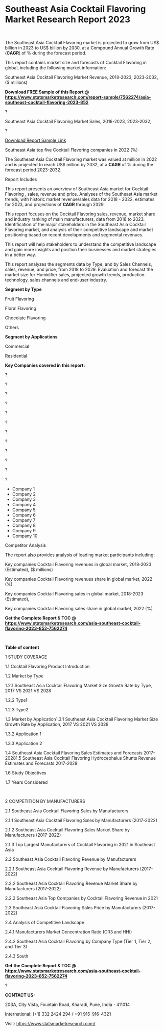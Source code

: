 <h1>Southeast Asia Cocktail Flavoring Market Research Report 2023</h1><br/><p>The Southeast Asia Cocktail Flavoring market is projected to grow from US$ billion in 2023 to US$ billion by 2030, at a Compound Annual Growth Rate (<strong>CAGR</strong>) of % during the forecast period.</p>
 
 
 
 <p>This report contains market size and forecasts of Cocktail Flavoring in global, including the following market information:</p>
 
 
 
 <p>Southeast Asia Cocktail Flavoring Market Revenue, 2018-2023, 2023-2032, ($ millions)</p>
 
 
 
 <div><b>Download FREE Sample of this Report @ <a href="https://www.statsmarketresearch.com/download-free-sample/7562274/asia-southeast-cocktail-flavoring-2023-852">https://www.statsmarketresearch.com/report-sample/7562274/asia-southeast-cocktail-flavoring-2023-852</a></b></div>
 
 
 
 <p>? </p>
 
 
 
 <p>Southeast Asia Cocktail Flavoring Market Sales, 2018-2023, 2023-2032,</p>
 
 
 
 <p>? </p>
 
 
 
 <p><a href="https://www.statsmarketresearch.com/download-free-sample/7562274/asia-southeast-cocktail-flavoring-2023-852">Download Report Sample Link</a></p>
 
 
 
 <p>Southeast Asia top five Cocktail Flavoring companies in 2022 (%)</p>
 
 
 
 <p>The Southeast Asia Cocktail Flavoring market was valued at million in 2022 and is projected to reach US$ million by 2032, at a <strong>CAGR</strong> of % during the forecast period 2023-2032.</p>
 
 
 
 <p>Report Includes</p>
 
 
 
 <p>This report presents an overview of Southeast Asia market for Cocktail Flavoring , sales, revenue and price. Analyses of the Southeast Asia market trends, with historic market revenue/sales data for 2018 - 2022, estimates for 2023, and projections of <strong>CAGR</strong> through 2029.</p>
 
 
 
 <p>This report focuses on the Cocktail Flavoring sales, revenue, market share and industry ranking of main manufacturers, data from 2018 to 2023. Identification of the major stakeholders in the Southeast Asia Cocktail Flavoring market, and analysis of their competitive landscape and market positioning based on recent developments and segmental revenues.</p>
 
 
 
 <p>This report will help stakeholders to understand the competitive landscape and gain more insights and position their businesses and market strategies in a better way.</p>
 
 
 
 <p>This report analyzes the segments data by Type, and by Sales Channels, sales, revenue, and price, from 2018 to 2029. Evaluation and forecast the market size for Humidifier sales, projected growth trends, production technology, sales channels and end-user industry.</p>
 
 
 
 <p><strong>Segment by Type</strong></p>
 
 
 
 <p>Fruit Flavoring</p>
 
 
 
 <p>Floral Flavoring</p>
 
 
 
 <p>Chocolate Flavoring</p>
 
 
 
 <p>Others</p>
 
 
 
 <p><strong>Segment <strong><strong>by Applications</strong></strong></strong></p>
 
 
 
 <p>Commercial</p>
 
 
 
 <p>Residential</p>
 
 
 
 <p><strong>Key Companies covered in this report:</strong></p>
 
 
 
 <p>? </p>
 
 
 
 <p>? </p>
 
 
 
 <p>? </p>
 
 
 
 <p>? </p>
 
 
 
 <p>? </p>
 
 
 
 <p>? </p>
 
 
 
 <p>? </p>
 
 
 
 <p>? </p>
 
 
 
 <p>? </p>
 
 
 
 <p>? </p>
 
 
 
 <p>? </p>
 
 
 
 <p>? </p>
 
 
 
 <ul>
 
 <li>Company 1</li>
 
 <li>Company 2</li>
 
 <li>Company 3</li>
 
 <li>Company 4</li>
 
 <li>Company 5</li>
 
 <li>Company 6</li>
 
 <li>Company 7</li>
 
 <li>Company 8</li>
 
 <li>Company 9</li>
 
 <li>Company 10</li>
 
 </ul>
 
 
 
 <p>Competitor Analysis</p>
 
 
 
 <p>The report also provides analysis of leading market participants including:</p>
 
 
 
 <p>Key companies Cocktail Flavoring revenues in global market, 2018-2023 (Estimated), ($ millions)</p>
 
 
 
 <p>Key companies Cocktail Flavoring revenues share in global market, 2022 (%)</p>
 
 
 
 <p>Key companies Cocktail Flavoring sales in global market, 2018-2023 (Estimated),</p>
 
 
 
 <p>Key companies Cocktail Flavoring sales share in global market, 2022 (%)</p>
 
 
 
 <div><b>Get the Complete Report & TOC @ <a href="https://www.statsmarketresearch.com/asia-southeast-cocktail-flavoring-2023-852-7562274">https://www.statsmarketresearch.com/asia-southeast-cocktail-flavoring-2023-852-7562274</a></b></div>
 
 
 
 <p><br />
 
 <b>Table of content</b></p>
 
 
 
 <p>1 STUDY COVERAGE<br />
 
 1.1 Cocktail Flavoring Product Introduction<br />
 
 1.2 Market by Type<br />
 
 1.2.1 Southeast Asia Cocktail Flavoring Market Size Growth Rate by Type, 2017 VS 2021 VS 2028<br />
 
 1.2.2 Type1<br />
 
 1.2.3 Type2<br />
 
 1.3 Market by Application1.3.1 Southeast Asia Cocktail Flavoring Market Size Growth Rate by Application, 2017 VS 2021 VS 2028<br />
 
 1.3.2 Application 1<br />
 
 1.3.3 Application 2<br />
 
 1.4 Southeast Asia Cocktail Flavoring Sales Estimates and Forecasts 2017-20281.5 Southeast Asia Cocktail Flavoring Hydrocephalus Shunts Revenue Estimates and Forecasts 2017-2028<br />
 
 1.6 Study Objectives<br />
 
 1.7 Years Considered<br />
 
 <br />
 
 2 COMPETITION BY MANUFACTURERS<br />
 
 2.1 Southeast Asia Cocktail Flavoring Sales by Manufacturers<br />
 
 2.1.1 Southeast Asia Cocktail Flavoring Sales by Manufacturers (2017-2022)<br />
 
 2.1.2 Southeast Asia Cocktail Flavoring Sales Market Share by Manufacturers (2017-2022)<br />
 
 2.1.3 Top Largest Manufacturers of Cocktail Flavoring in 2021 in Southeast Asia<br />
 
 2.2 Southeast Asia Cocktail Flavoring Revenue by Manufacturers<br />
 
 2.2.1 Southeast Asia Cocktail Flavoring Revenue by Manufacturers (2017-2022)<br />
 
 2.2.2 Southeast Asia Cocktail Flavoring Revenue Market Share by Manufacturers (2017-2022)<br />
 
 2.2.3 Southeast Asia Top Companies by Cocktail Flavoring Revenue in 2021<br />
 
 2.3 Southeast Asia Cocktail Flavoring Sales Price by Manufacturers (2017-2022)<br />
 
 2.4 Analysis of Competitive Landscape<br />
 
 2.4.1 Manufacturers Market Concentration Ratio (CR3 and HHI)<br />
 
 2.4.2 Southeast Asia Cocktail Flavoring by Company Type (Tier 1, Tier 2, and Tier 3)<br />
 
 2.4.3 South</p>
 
 
 
 <div><b>Get the Complete Report & TOC @ <a href="https://www.statsmarketresearch.com/asia-southeast-cocktail-flavoring-2023-852-7562274">https://www.statsmarketresearch.com/asia-southeast-cocktail-flavoring-2023-852-7562274</a></b></div>
 
 
 
 <p>? </p>
 
 
 
 <p><b>CONTACT US:</b><br />
 
 203A, City Vista, Fountain Road, Kharadi, Pune, India - 411014<br />
 
 International: (+1) 332 2424 294 / +91 916-916-4321<br />
 
 Visit: <a href="https://www.statsmarketresearch.com/">https://www.statsmarketresearch.com/</a></p>